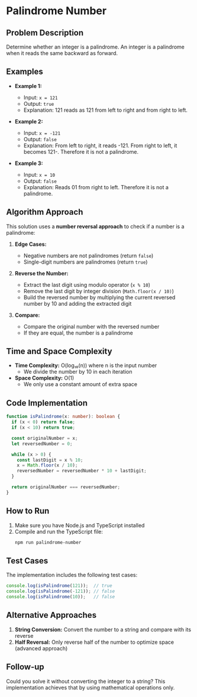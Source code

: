 # Palindrome Number

## Problem Description

Determine whether an integer is a palindrome. An integer is a palindrome when it reads the same backward as forward.

## Examples

- **Example 1:**
  - Input: `x = 121`
  - Output: `true`
  - Explanation: 121 reads as 121 from left to right and from right to left.

- **Example 2:**
  - Input: `x = -121`
  - Output: `false`
  - Explanation: From left to right, it reads -121. From right to left, it becomes 121-. Therefore it is not a palindrome.

- **Example 3:**
  - Input: `x = 10`
  - Output: `false`
  - Explanation: Reads 01 from right to left. Therefore it is not a palindrome.

## Algorithm Approach

This solution uses a **number reversal approach** to check if a number is a palindrome:

1. **Edge Cases:**
   - Negative numbers are not palindromes (return `false`)
   - Single-digit numbers are palindromes (return `true`)

2. **Reverse the Number:**
   - Extract the last digit using modulo operator (`x % 10`)
   - Remove the last digit by integer division (`Math.floor(x / 10)`)
   - Build the reversed number by multiplying the current reversed number by 10 and adding the extracted digit

3. **Compare:**
   - Compare the original number with the reversed number
   - If they are equal, the number is a palindrome

## Time and Space Complexity

- **Time Complexity:** O(log₁₀(n)) where n is the input number
  - We divide the number by 10 in each iteration
- **Space Complexity:** O(1)
  - We only use a constant amount of extra space

## Code Implementation

```typescript
function isPalindrome(x: number): boolean {
  if (x < 0) return false;
  if (x < 10) return true;

  const originalNumber = x;
  let reversedNumber = 0;

  while (x > 0) {
    const lastDigit = x % 10;
    x = Math.floor(x / 10);
    reversedNumber = reversedNumber * 10 + lastDigit;
  }

  return originalNumber === reversedNumber;
}
```

## How to Run

1. Make sure you have Node.js and TypeScript installed
2. Compile and run the TypeScript file:
   ```bash
   npm run palindrome-number
   ```

## Test Cases

The implementation includes the following test cases:

```typescript
console.log(isPalindrome(121));  // true
console.log(isPalindrome(-121)); // false
console.log(isPalindrome(10));   // false
```

## Alternative Approaches

1. **String Conversion:** Convert the number to a string and compare with its reverse
2. **Half Reversal:** Only reverse half of the number to optimize space (advanced approach)

## Follow-up

Could you solve it without converting the integer to a string? This implementation achieves that by using mathematical operations only.
